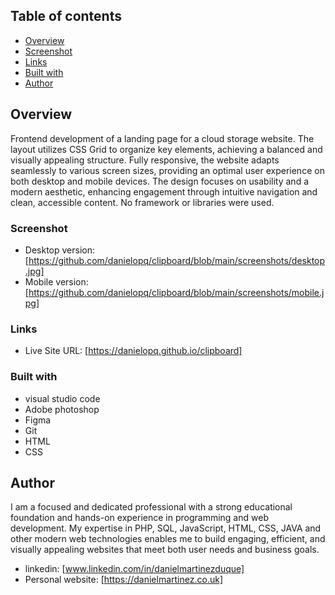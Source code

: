 ## Table of contents

  - [Overview](#overview)
  - [Screenshot](#screenshot)
  - [Links](#links)
  - [Built with](#built-with)
  - [Author](#author)


## Overview

Frontend development of a landing page for a cloud storage website. The layout utilizes CSS Grid to organize key elements, achieving a balanced and visually appealing structure. Fully responsive, the website adapts seamlessly to various screen sizes, providing an optimal user experience on both desktop and mobile devices. The design focuses on usability and a modern aesthetic, enhancing engagement through intuitive navigation and clean, accessible content. No framework or libraries were used.

### Screenshot

- Desktop version: [https://github.com/danielopq/clipboard/blob/main/screenshots/desktop.jpg]
- Mobile version: [https://github.com/danielopq/clipboard/blob/main/screenshots/mobile.jpg]


### Links

- Live Site URL: [https://danielopq.github.io/clipboard]


### Built with

- visual studio code
- Adobe photoshop
- Figma
- Git
- HTML
- CSS

## Author

I am a focused and dedicated professional with a strong educational foundation and hands-on experience in programming and web development. My expertise in PHP, SQL, JavaScript, HTML, CSS, JAVA and other modern web technologies enables me to build engaging, efficient, and visually appealing websites that meet both user needs and business goals.

- linkedin: [www.linkedin.com/in/danielmartinezduque]
- Personal website: [https://danielmartinez.co.uk]



